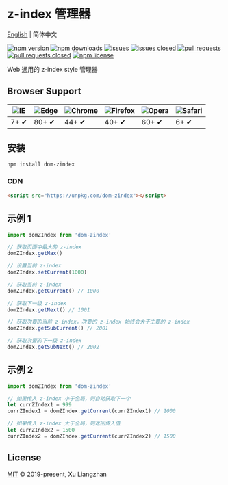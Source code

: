 # z-index 管理器

[English](README.md) | 简体中文  

[![npm version](https://img.shields.io/npm/v/dom-zindex.svg?style=flat-square)](https://www.npmjs.com/package/dom-zindex)
[![npm downloads](https://img.shields.io/npm/dt/dom-zindex.svg?style=flat-square)](https://npm-stat.com/charts.html?package=dom-zindex)
[![issues](https://img.shields.io/github/issues/x-extends/dom-zindex.svg)](https://github.com/x-extends/dom-zindex/issues)
[![issues closed](https://img.shields.io/github/issues-closed/x-extends/dom-zindex.svg)](https://github.com/x-extends/dom-zindex/issues?q=is%3Aissue+is%3Aclosed)
[![pull requests](https://img.shields.io/github/issues-pr/x-extends/dom-zindex.svg)](https://github.com/x-extends/dom-zindex/pulls)
[![pull requests closed](https://img.shields.io/github/issues-pr-closed/x-extends/dom-zindex.svg)](https://github.com/x-extends/dom-zindex/pulls?q=is%3Apr+is%3Aclosed)
[![npm license](https://img.shields.io/github/license/mashape/apistatus.svg)](LICENSE)

Web 通用的 z-index style 管理器  

## Browser Support

![IE](https://raw.github.com/alrra/browser-logos/master/src/archive/internet-explorer_7-8/internet-explorer_7-8_48x48.png) | ![Edge](https://raw.github.com/alrra/browser-logos/master/src/edge/edge_48x48.png) | ![Chrome](https://raw.github.com/alrra/browser-logos/master/src/chrome/chrome_48x48.png) | ![Firefox](https://raw.github.com/alrra/browser-logos/master/src/firefox/firefox_48x48.png) | ![Opera](https://raw.github.com/alrra/browser-logos/master/src/opera/opera_48x48.png) | ![Safari](https://raw.github.com/alrra/browser-logos/master/src/safari/safari_48x48.png)
--- | --- | --- | --- | --- | --- |
7+ ✔ | 80+ ✔ | 44+ ✔ | 40+ ✔ | 60+ ✔ | 6+ ✔ |

## 安装

```shell
npm install dom-zindex
```

### CDN

```HTML
<script src="https://unpkg.com/dom-zindex"></script>
```

## 示例 1

```javascript
import domZIndex from 'dom-zindex'

// 获取页面中最大的 z-index
domZIndex.getMax()

// 设置当前 z-index
domZIndex.setCurrent(1000)

// 获取当前 z-index
domZIndex.getCurrent() // 1000

// 获取下一级 z-index
domZIndex.getNext() // 1001

// 获取次要的当前 z-index，次要的 z-index 始终会大于主要的 z-index
domZIndex.getSubCurrent() // 2001

// 获取次要的下一级 z-index
domZIndex.getSubNext() // 2002
```

## 示例 2

```javascript
import domZIndex from 'dom-zindex'

// 如果传入 z-index 小于全局，则自动获取下一个
let currZIndex1 = 999
currZIndex1 = domZIndex.getCurrent(currZIndex1) // 1000

// 如果传入 z-index 大于全局，则返回传入值
let currZIndex2 = 1500
currZIndex2 = domZIndex.getCurrent(currZIndex2) // 1500
```

## License

[MIT](LICENSE) © 2019-present, Xu Liangzhan
